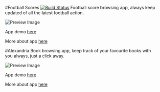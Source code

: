 #Football Scores [![Build Status](https://travis-ci.org/thecodegame/udacity-p3.svg?branch=master)](https://travis-ci.org/thecodegame/udacity-p3)
Football score browsing app, always keep updated of all the latest football action.

![Preview Image](../master/FootballScores/snaps/preview.gif)   

App demo [here](https://www.youtube.com/watch?v=hhsLan2DmN4)

More about app [here](https://github.com/thecodegame/udacity-p3/tree/master/FootballScores)

#Alexandria
Book browsing app, keep track of your favourite books with you always, just a click away.

![Preview Image](../master/alexandria/snaps/preview.gif)

App demo [here](https://www.youtube.com/watch?v=OxABBB01b7M)

More about app [here](https://github.com/thecodegame/udacity-p3/tree/master/alexandria)
